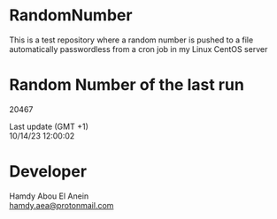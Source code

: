 # RandomNumber    
This is a test repository where a random number is pushed to a file automatically passwordless from a cron job in my Linux CentOS server    
# Random Number of the last run   
20467
      
Last update (GMT +1)    
10/14/23 12:00:02
# Developer    
Hamdy Abou El Anein   
hamdy.aea@protonmail.com
